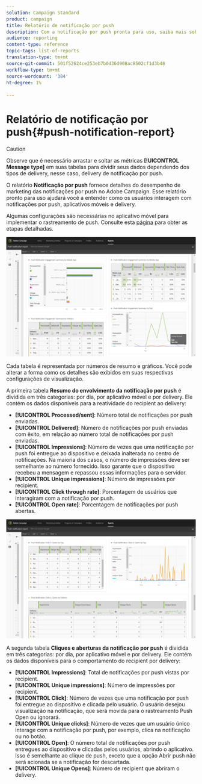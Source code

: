 ```yaml
---
solution: Campaign Standard
product: campaign
title: Relatório de notificação por push
description: Com a notificação por push pronta para uso, saiba mais sobre o sucesso de suas notificações por push.
audience: reporting
content-type: reference
topic-tags: list-of-reports
translation-type: tm+mt
source-git-commit: 501f52624ce253eb7b0d36d908ac8502cf1d3b48
workflow-type: tm+mt
source-wordcount: '384'
ht-degree: 1%

---
```



# Relatório de notificação por push{#push-notification-report}

>[!CAUTION]
>
>Observe que é necessário arrastar e soltar as métricas **[!UICONTROL Message type]** em suas tabelas para dividir seus dados dependendo dos tipos de delivery, nesse caso, delivery de notificação por push.

O relatório **Notificação por push** fornece detalhes do desempenho de marketing das notificações por push no Adobe Campaign. Esse relatório pronto para uso ajudará você a entender como os usuários interagem com notificações por push, aplicativos móveis e delivery.

Algumas configurações são necessárias no aplicativo móvel para implementar o rastreamento de push. Consulte esta [página](../../administration/using/push-tracking.md) para obter as etapas detalhadas.

![](assets/dynamic_report_push.png)

Cada tabela é representada por números de resumo e gráficos. Você pode alterar a forma como os detalhes são exibidos em suas respectivas configurações de visualização.

A primeira tabela **Resumo do envolvimento da notificação por push** é dividida em três categorias: por dia, por aplicativo móvel e por delivery. Ele contém os dados disponíveis para a reatividade do recipient ao delivery:

* **[!UICONTROL Processed/sent]**: Número total de notificações por push enviadas.
* **[!UICONTROL Delivered]**: Número de notificações por push enviadas com êxito, em relação ao número total de notificações por push enviadas.
* **[!UICONTROL Impressions]**: Número de vezes que uma notificação por push foi entregue ao dispositivo e deixada inalterada no centro de notificações. Na maioria dos casos, o número de impressões deve ser semelhante ao número fornecido. Isso garante que o dispositivo recebeu a mensagem e repassou essas informações para o servidor.
* **[!UICONTROL Unique impressions]**: Número de impressões por recipient.
* **[!UICONTROL Click through rate]**: Porcentagem de usuários que interagiram com a notificação por push.
* **[!UICONTROL Open rate]**: Porcentagem de notificações por push abertas.

![](assets/dynamic_report_push_2.png)

A segunda tabela **Cliques e aberturas da notificação por push** é dividida em três categorias: por dia, por aplicativo móvel e por delivery. Ele contém os dados disponíveis para o comportamento do recipient por delivery:

* **[!UICONTROL Impressions]**: Total de notificações por push vistas por recipient.
* **[!UICONTROL Unique impressions]**: Número de impressões por recipient.
* **[!UICONTROL Click]**: Número de vezes que uma notificação por push foi entregue ao dispositivo e clicada pelo usuário. O usuário desejou visualização na notificação, que será movida para o rastreamento Push Open ou ignorará.
* **[!UICONTROL Unique clicks]**: Número de vezes que um usuário único interage com a notificação por push, por exemplo, clica na notificação ou no botão.
* **[!UICONTROL Open]**: O número total de notificações por push entregues ao dispositivo e clicadas pelos usuários, abrindo o aplicativo. Isso é semelhante ao clique de push, exceto que a opção Abrir push não será acionada se a notificação for descartada.
* **[!UICONTROL Unique Opens]**: Número de recipient que abriram o delivery.

